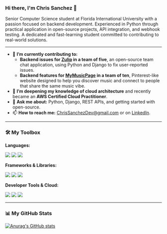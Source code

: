 ### Hi there, I'm Chris Sanchez 👋

Senior Computer Science student at Florida International University with a passion focused on backend development. Experienced in Python through practical application in open-source projects, API integration, and webhook testing. A dedicated and fast-learning student committed to contributing to real-world solutions.

---

* 🔭 **I’m currently contributing to:**
    * **Backend issues for [Zulip](https://github.com/zulip/zulip) in a team of five**, an open-source team chat application, using Python and Django to fix user-reported issues.
    * **Backend features for [MyMusicPage](https://github.com/Nielson19/mymusicpage) in a team of ten**, Pinterest-like website designed to help you discover music and connect to people that share the same music vibe.
* 🌱 **I’m deepening my knowledge of cloud architecture** and recently became an **AWS Certified Cloud Practitioner**.
* 💬 **Ask me about:** Python, Django, REST APIs, and getting started with open-source.
* 📫 **How to reach me:** [ChrisSanchezDev@gmail.com](mailto:ChrisSanchezDev@gmail.com) or on [LinkedIn](https://www.linkedin.com/in/chrissanchezdev/).

---

### 🛠️ My Toolbox

**Languages:**
<p>
    <img src="https://img.shields.io/badge/Python-3776AB?style=for-the-badge&logo=python&logoColor=white" />
    <img src="https://img.shields.io/badge/Java-ED8B00?style=for-the-badge&logo=openjdk&logoColor=white" />
    <img src="https://img.shields.io/badge/JavaScript-F7DF1E?style=for-the-badge&logo=javascript&logoColor=black" />
</p>

**Frameworks & Libraries:**
<p>
    <img src="https://img.shields.io/badge/Django-092E20?style=for-the-badge&logo=django&logoColor=white" />
    <img src="https://img.shields.io/badge/Flask-000000?style=for-the-badge&logo=flask&logoColor=white" />
    <img src="https://img.shields.io/badge/React-20232A?style=for-the-badge&logo=react&logoColor=61DAFB" />
</p>

**Developer Tools & Cloud:**
<p>
    <img src="https://img.shields.io/badge/Amazon_AWS-232F3E?style=for-the-badge&logo=amazon-aws&logoColor=white" />
    <img src="https://img.shields.io/badge/Git-F05032?style=for-the-badge&logo=git&logoColor=white" />
    <img src="https://img.shields.io/badge/Postman-FF6C37?style=for-the-badge&logo=postman&logoColor=white" />
</p>

---

### 📊 My GitHub Stats

[![Anurag's GitHub stats](https://github-readme-stats.vercel.app/api?username=chrissanchezdev&show_icons=true&theme=radical&hide_rank=true)](https://github.com/anuraghazra/github-readme-stats)

